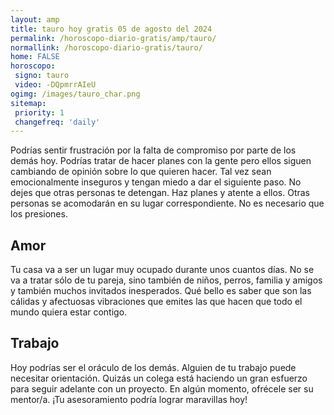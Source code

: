 ```yaml
---
layout: amp
title: tauro hoy gratis 05 de agosto del 2024 
permalink: /horoscopo-diario-gratis/amp/tauro/
normallink: /horoscopo-diario-gratis/tauro/
home: FALSE
horoscopo:
 signo: tauro
 video: -DQpmrrAIeU
ogimg: /images/tauro_char.png
sitemap:
 priority: 1
 changefreq: 'daily'
---
```



Podrías sentir frustración por la falta de compromiso por parte de los demás hoy. Podrías tratar de hacer planes con la gente pero ellos siguen cambiando de opinión sobre lo que quieren hacer. Tal vez sean emocionalmente inseguros y tengan miedo a dar el siguiente paso. No dejes que otras personas te detengan. Haz planes y atente a ellos. Otras personas se acomodarán en su lugar correspondiente. No es necesario que los presiones.

## Amor

Tu casa va a ser un lugar muy ocupado durante unos cuantos días. No se va a tratar sólo de tu pareja, sino también de niños, perros, familia y amigos y también muchos invitados inesperados. Qué bello es saber que son las cálidas y afectuosas vibraciones que emites las que hacen que todo el mundo quiera estar contigo.

## Trabajo

Hoy podrías ser el oráculo de los demás. Alguien de tu trabajo puede necesitar orientación. Quizás un colega está haciendo un gran esfuerzo para seguir adelante con un proyecto. En algún momento, ofrécele ser su mentor/a. ¡Tu asesoramiento podría lograr maravillas hoy!